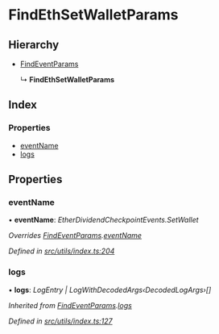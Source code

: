 # FindEthSetWalletParams

## Hierarchy

* [FindEventParams](_utils_index_.findeventparams.md)

  ↳ **FindEthSetWalletParams**

## Index

### Properties

* [eventName](_utils_index_.findethsetwalletparams.md#eventname)
* [logs](_utils_index_.findethsetwalletparams.md#logs)

## Properties

### eventName

• **eventName**: _EtherDividendCheckpointEvents.SetWallet_

_Overrides_ [_FindEventParams_](_utils_index_.findeventparams.md)_._[_eventName_](_utils_index_.findeventparams.md#eventname)

_Defined in_ [_src/utils/index.ts:204_](https://github.com/PolymathNetwork/polymath-sdk/blob/550676f/src/utils/index.ts#L204)

### logs

• **logs**: _LogEntry \| LogWithDecodedArgs‹DecodedLogArgs›\[\]_

_Inherited from_ [_FindEventParams_](_utils_index_.findeventparams.md)_._[_logs_](_utils_index_.findeventparams.md#logs)

_Defined in_ [_src/utils/index.ts:127_](https://github.com/PolymathNetwork/polymath-sdk/blob/550676f/src/utils/index.ts#L127)

